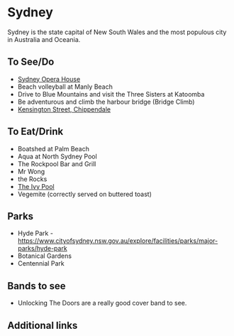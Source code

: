 # Sydney

Sydney is the state capital of New South Wales and the most populous city in Australia and Oceania.

## To See/Do

* [Sydney Opera House](https://www.sydneyoperahouse.com)
* Beach volleyball at Manly Beach
* Drive to Blue Mountains and visit the Three Sisters at Katoomba
* Be adventurous and climb the harbour bridge (Bridge Climb)
* [Kensington Street, Chippendale](https://www.kensingtonstreet.com.au/)

## To Eat/Drink

* Boatshed at Palm Beach
* Aqua at North Sydney Pool
* The Rockpool Bar and Grill
* Mr Wong
* the Rocks
* [The Ivy Pool](https://merivale.com/venues/poolclub/)
* Vegemite (correctly served on buttered toast)

## Parks 

* Hyde Park - https://www.cityofsydney.nsw.gov.au/explore/facilities/parks/major-parks/hyde-park
* Botanical Gardens
* Centennial Park

## Bands to see

* Unlocking The Doors are a really good cover band to see.

## Additional links

